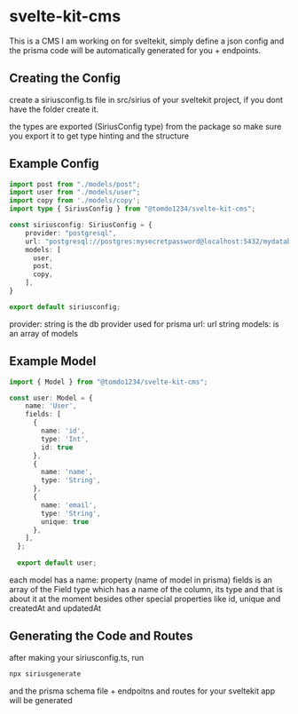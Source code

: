 # svelte-kit-cms

This is a CMS I am working on for sveltekit, simply define a json config and the prisma code will be automatically generated for you + endpoints.

## Creating the Config

create a siriusconfig.ts file in src/sirius of your sveltekit project, if you dont have the folder create it.

the types are exported (SiriusConfig type) from the package so make sure you export it to get type hinting and the structure

## Example Config

```ts
import post from "./models/post";
import user from "./models/user";
import copy from './models/copy';
import type { SiriusConfig } from "@tomdo1234/svelte-kit-cms";

const siriusconfig: SiriusConfig = {
    provider: "postgresql",
    url: "postgresql://postgres:mysecretpassword@localhost:5432/mydatabase",
    models: [
      user,
      post,
      copy,
    ],
}

export default siriusconfig;
```

provider: string is the db provider used for prisma
url: url string
models: is an array of models

## Example Model

```ts
import { Model } from "@tomdo1234/svelte-kit-cms";

const user: Model = {
    name: 'User',
    fields: [
      {
        name: 'id',
        type: 'Int',
        id: true
      },
      {
        name: 'name',
        type: 'String',
      },
      {
        name: 'email',
        type: 'String',
        unique: true
      },
    ],
  };
  
  export default user;
```

each model has a name: property (name of model in prisma)
fields is an array of the Field type which has a name of the column, its type and that is about it at the moment besides other special properties like id, unique 
and createdAt and updatedAt

## Generating the Code and Routes

after making your siriusconfig.ts, run 

```bash
npx siriusgenerate
```

and the prisma schema file + endpoitns and routes for your sveltekit app will be generated